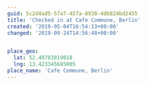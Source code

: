 ```yaml
---
guid: 5c2d4ad5-57a7-457a-8938-4db824bd2455
title: 'Checked in at Cafe Commune, Berlin'
created: '2019-05-04T16:54:13+00:00'
changed: '2019-09-24T14:56:48+00:00'


place_geo:
  lat: 52.49783819018
  lng: 13.423345685005
place_name: 'Cafe Commune, Berlin'
---
```


